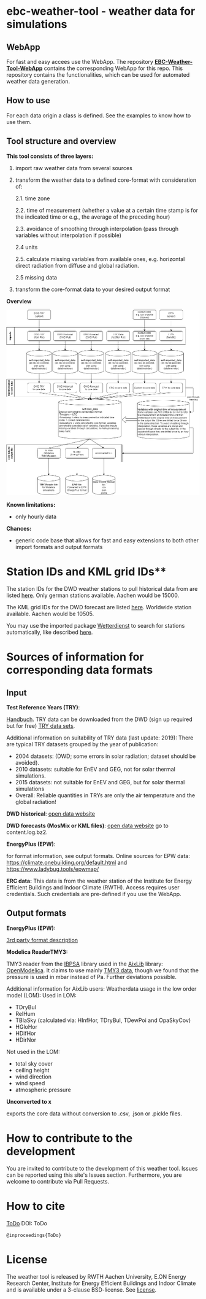 # ebc-weather-tool - weather data for simulations

## WebApp

For fast and easy accees use the WebApp.
The repository **[EBC-Weather-Tool-WebApp](https://github.com/RWTH-EBC/EBC-Weather-Tool-WebApp)** contains the corresponding WebApp for this repo.
This repository contains the functionalities, which can be used for automated weather data generation. 

## How to use
For each data origin a class is defined. See the examples to know how to use them.  

## Tool structure and overview
**This tool consists of three layers:**

1. import raw weather data from several sources

2. transform the weather data to a defined core-format with consideration of:

    2.1. time zone

    2.2. time of measurement (whether a value at a certain time stamp is for the indicated time or e.g., the average of the preceding hour)

    2.3. avoidance of smoothing through interpolation (pass through variables without interpolation if possible)

    2.4 units

    2.5. calculate missing variables from available ones, e.g. horizontal direct radiation from diffuse and global radiation. 

    2.5 missing data

3. transform the core-format data to your desired output format

**Overview**

![Weather Data Tool Diagram](doc/Overview_WeatherTool.drawio.png)

**Known limitations:**
- only hourly data

**Chances:**
- generic code base that allows for fast and easy extensions to both other import formats and output formats


# Station IDs and KML grid IDs**

The station IDs for the DWD weather stations to pull historical data from are listed [here](https://www.dwd.de/DE/leistungen/klimadatendeutschland/statliste/statlex_rich.txt;jsessionid=68E14BA255FE50BDC4AD9FF4F835895F.live31092?view=nasPublication&nn=16102). Only german stations available. Aachen would be 15000.

The KML grid IDs for the DWD forecast are listed [here](https://www.dwd.de/DE/leistungen/met_verfahren_mosmix/mosmix_stationskatalog.cfg?view=nasPublication&nn=16102). Worldwide station available. Aachen would be 10505.

You may use the imported package [Wetterdienst](https://github.com/earthobservations/wetterdienst) to search for stations automatically, like described [here](https://bookdown.org/brry/rdwd/station-selection.html).


# Sources of information for corresponding data formats

## Input

**Test Reference Years (TRY)**: 

[Handbuch](https://www.bbsr.bund.de/BBSR/DE/forschung/programme/zb/Auftragsforschung/5EnergieKlimaBauen/2013/testreferenzjahre/try-handbuch.pdf). TRY data can be downloaded from the DWD (sign up required but for free) [TRY data sets](https://www.bbsr.bund.de/BBSR/DE/forschung/programme/zb/Auftragsforschung/5EnergieKlimaBauen/2013/testreferenzjahre/01-start.html;jsessionid=5D9912D230EB887C1F831671303A8A0F.live21304?nn=2544408&pos=2). 

Additional information on suitability of TRY data (last update: 2019):
There are typical TRY datasets grouped by the year of publication:
- 2004 datasets: (DWD; some errors in solar radiation; dataset should be avoided).
- 2010 datasets: suitable for EnEV and GEG, not for solar thermal simulations.
- 2015 datasets: not suitable for EnEV and GEG, but for solar thermal simulations
- Overall: Reliable quantities in TRYs are only the air temperature
and the global radiation!


**DWD historical**: [open data website](https://opendata.dwd.de/climate_environment/CDC/observations_germany/climate/)

**DWD forecasts (MosMix or KML files)**: [open data website](https://opendata.dwd.de/climate_environment/CDC/observations_germany/climate/) go to content.log.bz2.

**EnergyPlus (EPW)**: 

for format information, see output formats. Online sources for EPW data: https://climate.onebuilding.org/default.html and https://www.ladybug.tools/epwmap/

**ERC data:**
This data is from the weather station of the Institute for Energy Efficient Buildings and Indoor Climate (RWTH). Access requires user credentials. Such credentials are pre-defined if you use the WebApp.

## Output formats

**EnergyPlus (EPW):**

[3rd party format description](https://designbuilder.co.uk/cahelp/Content/EnergyPlusWeatherFileFormat.htm)

**Modelica ReaderTMY3:**

TMY3 reader from the [IBPSA](https://github.com/ibpsa/modelica-ibpsa) library used in the [AixLib](https://github.com/RWTH-EBC/AixLib) library: [OpenModelica](https://build.openmodelica.org/Documentation/Buildings.BoundaryConditions.WeatherData.ReaderTMY3.html).
It claims to use mainly [TMY3 data](https://www.nrel.gov/docs/fy08osti/43156.pdf), though we found that the pressure is used in mbar instead of Pa. Further deviations possible.

Additional information for AixLib users:
Weatherdata usage in the low order model (LOM):
Used in LOM:
- TDryBul
- RelHum
- TBlaSky (calculated via: HInfHor, TDryBul, TDewPoi and OpaSkyCov)
- HGloHor
- HDifHor
- HDirNor

Not used in the LOM:
- total sky cover
- ceiling height
- wind direction
- wind speed
- atmospheric pressure

**Unconverted to x**

exports the core data without conversion to .csv, .json or .pickle files.

# How to contribute to the development

You are invited to contribute to the development of this weather tool.
Issues can be reported using this site's Issues section.
Furthermore, you are welcome to contribute via Pull Requests.

# How to cite

[ToDo]()
DOI:  ToDo  

```
@inproceedings{ToDo}
```

# License

The weather tool is released by RWTH Aachen University, E.ON Energy Research Center, Institute for Energy Efficient Buildings and Indoor Climate and is available under a 3-clause BSD-license.
See [license](LICENSE).
